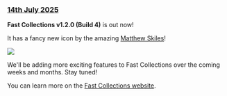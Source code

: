 ### [14th July 2025](/news/20250714)

**Fast Collections v1.2.0 (Build 4)** is out now!

It has a fancy new icon by the amazing [Matthew Skiles](https://matthewskiles.com)!

![](/static/fast-collections-v2.png)

We'll be adding more exciting features to Fast Collections over the coming weeks and months. Stay tuned!

You can learn more on the [Fast Collections website](https://fastcollections.fcp.cafe).